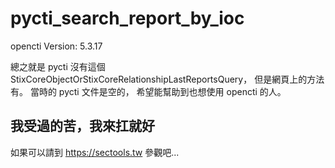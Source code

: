 # pycti_search_report_by_ioc

opencti Version: 5.3.17

總之就是 pycti 沒有這個 StixCoreObjectOrStixCoreRelationshipLastReportsQuery，
但是網頁上的方法有。
當時的 pycti 文件是空的，
希望能幫助到也想使用 opencti 的人。

## 我受過的苦，我來扛就好

如果可以請到 https://sectools.tw 參觀吧...
